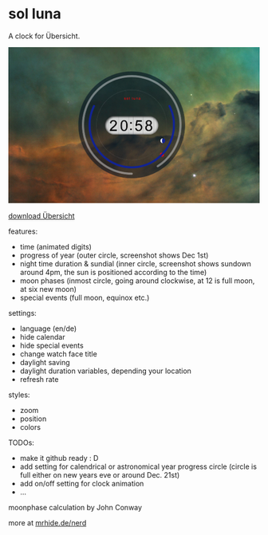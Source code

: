 # sol luna

A clock for Übersicht.

![sol luna screenshot](screenshot.jpg)

[download Übersicht](https://tracesof.net/uebersicht/)

features:
* time (animated digits)
* progress of year (outer circle, screenshot shows Dec 1st)
* night time duration & sundial (inner circle, screenshot shows sundown around 4pm, the sun is positioned according to the time)
* moon phases (inmost circle, going around clockwise, at 12 is full moon, at six new moon)
* special events (full moon, equinox etc.)

settings:
* language (en/de)
* hide calendar
* hide special events
* change watch face title
* daylight saving
* daylight duration variables, depending your location
* refresh rate

styles:
* zoom
* position
* colors

TODOs:
* make it github ready : D
* add setting for calendrical or astronomical year progress circle (circle is full either on new years eve or around Dec. 21st)
* add on/off setting for clock animation
* ...


moonphase calculation by John Conway

more at [mrhide.de/nerd](https://mrhide.de/nerd)
